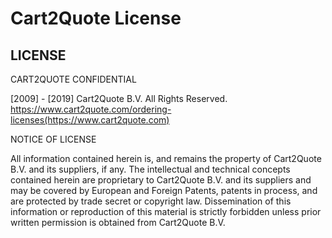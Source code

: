 # Cart2Quote License

## LICENSE

CART2QUOTE CONFIDENTIAL

[2009] - [2019] Cart2Quote B.V.
All Rights Reserved.
https://www.cart2quote.com/ordering-licenses(https://www.cart2quote.com)

NOTICE OF LICENSE

All information contained herein is, and remains
the property of Cart2Quote B.V. and its suppliers,
if any.  The intellectual and technical concepts contained
herein are proprietary to Cart2Quote B.V.
and its suppliers and may be covered by European and Foreign Patents,
patents in process, and are protected by trade secret or copyright law.
Dissemination of this information or reproduction of this material
is strictly forbidden unless prior written permission is obtained
from Cart2Quote B.V.
